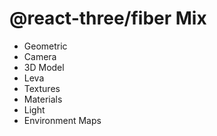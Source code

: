 #  @react-three/fiber  Mix

- Geometric
- Camera
- 3D Model
- Leva
- Textures
- Materials
- Light
- Environment Maps
